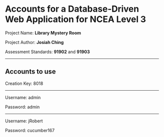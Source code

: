# Accounts for a Database-Driven Web Application for NCEA Level 3

Project Name: **Library Mystery Room**

Project Author: **Josiah Ching**

Assessment Standards: **91902** and **91903**


-------------------------------------------------

## Accounts to use

Creation Key: 8018

------------------------------------------

Username: admin

Password: admin

--------------------------------------------

Username: jRobert

Password: cucumber167